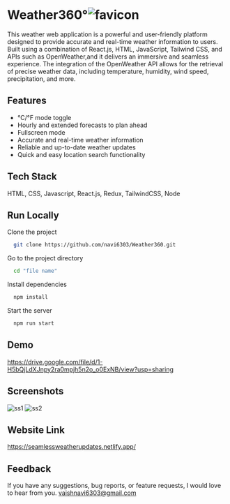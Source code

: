 
# Weather360°![favicon](https://github.com/navi6303/Weather360/assets/94692993/ca4c3737-d3c7-42d4-b99c-523b8289b0b2)

This weather web application is a powerful and user-friendly platform designed to provide accurate and real-time weather information to users. Built using a combination of React.js, HTML, JavaScript, Tailwind CSS, and APIs such as OpenWeather,and it delivers an immersive and seamless experience. The integration of the OpenWeather API allows for the retrieval of precise weather data, including temperature, humidity, wind speed, precipitation, and more.


## Features

- °C/°F mode toggle
- Hourly and extended forecasts to plan ahead
- Fullscreen mode
- Accurate and real-time weather information
- Reliable and up-to-date weather updates
- Quick and easy location search functionality


## Tech Stack

HTML, CSS, Javascript, React.js, Redux, TailwindCSS, Node


## Run Locally

Clone the project

```bash
  git clone https://github.com/navi6303/Weather360.git
```

Go to the project directory

```bash
  cd "file name"
```

Install dependencies

```bash
  npm install
```

Start the server

```bash
  npm run start
```


## Demo

https://drive.google.com/file/d/1-H5bQjLdXJnpy2ra0mpjh5n2o_o0ExNB/view?usp=sharing


## Screenshots
![ss1](https://github.com/navi6303/Weather360/assets/94692993/1e9de58e-c45d-436a-8ae1-c09663f8a436)
![ss2](https://github.com/navi6303/Weather360/assets/94692993/e70843c5-07da-4a97-91ab-6f6a17af8332)


## Website Link
https://seamlessweatherupdates.netlify.app/


## Feedback

If you have any suggestions, bug reports, or feature requests, I would love to hear from you. vaishnavi6303@gmail.com


